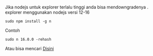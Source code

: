 
Jika nodejs untuk explorer terlalu tinggi anda bisa mendowngradenya .
explorer menggunakan nodejs versi 12-16
```
sudo npm install -g n
```
Contoh

```
sudo n 16.0.0 -rehash
```
Atau bisa mencari
[Disini](https://nodejs.org/en/download/releases/)
